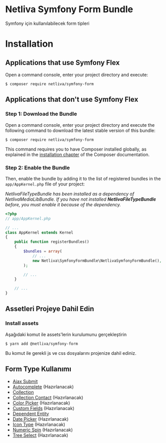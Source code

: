 # Netliva Symfony Form Bundle
Symfony için kullanılabilecek form tipleri


Installation
============

Applications that use Symfony Flex
----------------------------------

Open a command console, enter your project directory and execute:

```console
$ composer require netliva/symfony-form
```

Applications that don't use Symfony Flex
----------------------------------------

### Step 1: Download the Bundle

Open a command console, enter your project directory and execute the
following command to download the latest stable version of this bundle:

```console
$ composer require netliva/symfony-form
```

This command requires you to have Composer installed globally, as explained
in the [installation chapter](https://getcomposer.org/doc/00-intro.md)
of the Composer documentation.

### Step 2: Enable the Bundle

Then, enable the bundle by adding it to the list of registered bundles
in the `app/AppKernel.php` file of your project:

_NetlivaFileTypeBundle has been installed as a dependency of NetlivaMediaLibBundle.
 If you have not installed **NetlivaFileTypeBundle** before,
 you must enable it because of the dependency._


```php
<?php
// app/AppKernel.php

// ...
class AppKernel extends Kernel
{
    public function registerBundles()
    {
        $bundles = array(
            // ...
            new Netliva\SymfonyFormBundle\NetlivaSymfonyFormBundle(),
        );

        // ...
    }

    // ...
}
```


Assetleri Projeye Dahil Edin
----------------------------
### Install assets

Aşağıdaki komut ile assets'lerin kurulumunu gerçekleştirin

`$ yarn add @netliva/symfony-form` 

Bu komut ile gerekli js ve css dosyalarını projenize dahil ediniz.


Form Type Kullanımı
----------------------------

- [Ajax Submit](docs/ajax_submit.md)
- [Autocomplete](docs/autocomplete.md) (Hazırlanacak)
- [Collection](docs/collection.md) 
- [Collection Contact](docs/collection_contact.md) (Hazırlanacak)
- [Color Picker](docs/color_picker.md) (Hazırlanacak)
- [Custom Fields](docs/custom_fields.md) (Hazırlanacak)
- [Dependent Entity](docs/dependent_entity.md)
- [Date Picker](docs/date_picker.md) (Hazırlanacak)
- [Icon Type](docs/icon_type.md) (Hazırlanacak)
- [Numeric Spin](docs/numeric_spin.md) (Hazırlanacak)
- [Tree Select](docs/date_picker.md) (Hazırlanacak)

